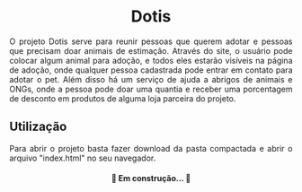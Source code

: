 <h1 align="center">Dotis</h1>
<p align="justify">O projeto Dotis serve para reunir pessoas que querem adotar e pessoas que precisam doar animais de estimação. Através do site, o usuário pode colocar algum animal para adoção, e todos eles estarão visíveis na página de adoção, onde qualquer pessoa cadastrada pode entrar em contato para adotar o pet. Além disso há um serviço de ajuda a abrigos de animais e ONGs, onde a pessoa pode doar uma quantia e receber uma porcentagem de desconto em produtos de alguma loja parceira do projeto.</p>
<h2>Utilização</h2>
<p align="justify">Para abrir o projeto basta fazer download da pasta compactada e abrir o arquivo "index.html" no seu navegador.</p>
<h4 align="center"> 
	🚧  Em construção...  🚧
</h4>
